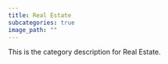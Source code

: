 ```yaml
---
title: Real Estate
subcategories: true
image_path: ""
---
```


This is the category description for Real Estate.
